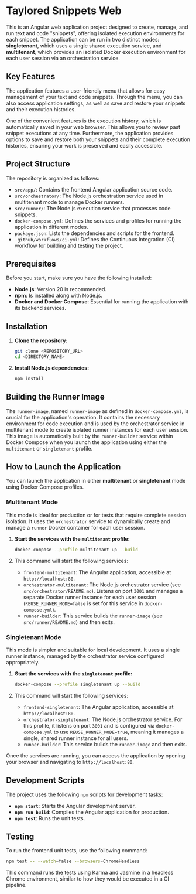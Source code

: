 # Taylored Snippets Web

This is an Angular web application project designed to create, manage, and run text and code "snippets", offering isolated execution environments for each snippet. The application can be run in two distinct modes: **singletenant**, which uses a single shared execution service, and **multitenant**, which provides an isolated Docker execution environment for each user session via an orchestration service.

## Key Features

The application features a user-friendly menu that allows for easy management of your text and code snippets. Through the menu, you can also access application settings, as well as save and restore your snippets and their execution histories.

One of the convenient features is the execution history, which is automatically saved in your web browser. This allows you to review past snippet executions at any time. Furthermore, the application provides options to save and restore both your snippets and their complete execution histories, ensuring your work is preserved and easily accessible.

## Project Structure

The repository is organized as follows:

* `src/app/`: Contains the frontend Angular application source code.
* `src/orchestrator/`: The Node.js orchestration service used in multitenant mode to manage Docker runners.
* `src/runner/`: The Node.js execution service that processes code snippets.
* `docker-compose.yml`: Defines the services and profiles for running the application in different modes.
* `package.json`: Lists the dependencies and scripts for the frontend.
* `.github/workflows/ci.yml`: Defines the Continuous Integration (CI) workflow for building and testing the project.

## Prerequisites

Before you start, make sure you have the following installed:

* **Node.js**: Version 20 is recommended.
* **npm**: Is installed along with Node.js.
* **Docker and Docker Compose**: Essential for running the application with its backend services.

## Installation

1.  **Clone the repository:**
    ```bash
    git clone <REPOSITORY_URL>
    cd <DIRECTORY_NAME>
    ```

2.  **Install Node.js dependencies:**
    ```bash
    npm install
    ```

## Building the Runner Image

The `runner-image`, named `runner-image` as defined in `docker-compose.yml`, is crucial for the application's operation. It contains the necessary environment for code execution and is used by the orchestrator service in multitenant mode to create isolated runner instances for each user session. This image is automatically built by the `runner-builder` service within Docker Compose when you launch the application using either the `multitenant` or `singletenant` profile.

## How to Launch the Application

You can launch the application in either **multitenant** or **singletenant** mode using Docker Compose profiles.

### Multitenant Mode

This mode is ideal for production or for tests that require complete session isolation. It uses the `orchestrator` service to dynamically create and manage a `runner` Docker container for each user session.

1.  **Start the services with the `multitenant` profile:**
    ```bash
    docker-compose --profile multitenant up --build
    ```

2.  This command will start the following services:
    * `frontend-multitenant`: The Angular application, accessible at `http://localhost:80`.
    * `orchestrator-multitenant`: The Node.js orchestrator service (see `src/orchestrator/README.md`). Listens on port `3001` and manages a separate Docker runner instance for each user session (`REUSE_RUNNER_MODE=false` is set for this service in `docker-compose.yml`).
    * `runner-builder`: This service builds the `runner-image` (see `src/runner/README.md`) and then exits.

### Singletenant Mode

This mode is simpler and suitable for local development. It uses a single runner instance, managed by the orchestrator service configured appropriately.

1.  **Start the services with the `singletenant` profile:**
    ```bash
    docker-compose --profile singletenant up --build
    ```

2.  This command will start the following services:
    * `frontend-singletenant`: The Angular application, accessible at `http://localhost:80`.
    * `orchestrator-singletenant`: The Node.js orchestrator service. For this profile, it listens on port `3001` and is configured via `docker-compose.yml` to use `REUSE_RUNNER_MODE=true`, meaning it manages a single, shared runner instance for all users.
    * `runner-builder`: This service builds the `runner-image` and then exits.

Once the services are running, you can access the application by opening your browser and navigating to `http://localhost:80`.

## Development Scripts

The project uses the following `npm` scripts for development tasks:

* **`npm start`**: Starts the Angular development server.
* **`npm run build`**: Compiles the Angular application for production.
* **`npm test`**: Runs the unit tests.

## Testing

To run the frontend unit tests, use the following command:

```bash
npm test -- --watch=false --browsers=ChromeHeadless
```

This command runs the tests using Karma and Jasmine in a headless Chrome environment, similar to how they would be executed in a CI pipeline.
